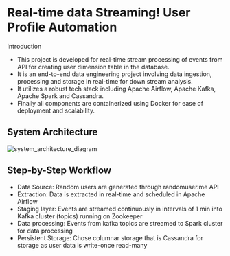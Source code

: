 # Real-time data Streaming! User Profile Automation

Introduction
- This project is developed for real-time stream processing of events from API for creating user dimension table in the database.
- It is an end-to-end data engineering project involving data ingestion, processing and storage in real-time for down stream analysis.
- It utilizes a robust tech stack including Apache Airflow, Apache Kafka, Apache Spark and Cassandra. 
- Finally all components are containerized using Docker for ease of deployment and scalability.

## System Architecture

![system_architecture_diagram](https://github.com/meetapandit/kafka_streaming_user_creation/assets/15186489/61de05b3-fd96-453a-8476-12afecc77cf7)

## Step-by-Step Workflow
- Data Source: Random users are generated through randomuser.me API
- Extraction: Data is extracted in real-time and scheduled in Apache Airflow
- Staging layer: Events are streamed continuously in intervals of 1 min into Kafka cluster (topics) running on Zookeeper
- Data processing: Events from kafka topics are streamed to Spark cluster for data processing
- Persistent Storage: Chose columnar storage that is Cassandra for storage as user data is write-once read-many

